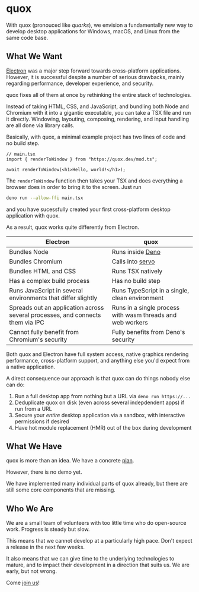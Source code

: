# quox

With quox (pronouced like _quarks_), we envision a fundamentally new way to develop desktop applications for Windows, macOS, and Linux from the same code base.

## What We Want

[Electron](https://www.electronjs.org/) was a major step forward towards cross-platform applications.
However, it is successful despite a number of serious drawbacks, mainly regarding performance, developer experience, and security.

quox fixes all of them at once by rethinking the entire stack of technologies.

Instead of taking HTML, CSS, and JavaScript, and bundling both Node and Chromium with it into a gigantic executable, you can take a TSX file and run it directly.
Windowing, layouting, composing, rendering, and input handling are all done via library calls.

Basically, with quox, a minimal example project has two lines of code and no build step.

```tsx
// main.tsx
import { renderToWindow } from "https://quox.dev/mod.ts";

await renderToWindow(<h1>Hello, world!</h1>);
```

The `renderToWindow` function then takes your TSX and does everything a browser does in order to bring it to the screen.
Just run

```sh
deno run --allow-ffi main.tsx
```

and you have sucessfully created your first cross-platform desktop application with quox.

As a result, quox works quite differently from Electron.

| Electron                                                                       | quox                                                       |
| ------------------------------------------------------------------------------ | ---------------------------------------------------------- |
| Bundles Node                                                                   | Runs inside [Deno](https://deno.com)                       |
| Bundles Chromium                                                               | Calls into [servo](https://servo.org/)                     |
| Bundles HTML and CSS                                                           | Runs TSX natively                                          |
| Has a complex build process                                                    | Has no build step                                          |
| Runs JavaScript in several environments that differ slightly                   | Runs TypeScript in a single, clean environment             |
| Spreads out an application across several processes, and connects them via IPC | Runs in a single process with wasm threads and web workers |
| Cannot fully benefit from Chromium's security                                  | Fully benefits from Deno's security                        |

Both quox and Electron have full system access, native graphics rendering performance, cross-platform support, and anything else you'd expect from a native application.

A direct consequence our approach is that quox can do things nobody else can do:

1. Run a full desktop app from nothing but a URL via `deno run https://...`
2. Deduplicate quox on disk (even across several indepdendent apps) if run from a URL
3. Secure your _entire_ desktop application via a sandbox, with interactive permissions if desired
4. Have hot module replacement (HMR) out of the box during development

## What We Have

quox is more than an idea.
We have a concrete [plan](./plan).

However, there is no demo yet.

We have implemented many individual parts of quox already, but there are still some core components that are missing.

## Who We Are

We are a small team of volunteers with too little time who do open-source work.
Progress is steady but slow.

This means that we cannot develop at a particularly high pace.
Don't expect a release in the next few weeks.

It also means that we can give time to the underlying technologies to mature, and to impact their development in a direction that suits us.
We are early, but not wrong.

Come [join us](https://github.com/quoxlabs)!
